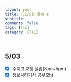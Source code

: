 ```yaml
---
layout: post
title: TIL/5월 둘째 주 
subtitle: 
comments: false
tags: [TIL]
category: [TIL]

---
```

## 5/03

 - [x] 수지고 교생 실습(8am~5pm)
 - [x] 정보처리기사 공부(2h) 
